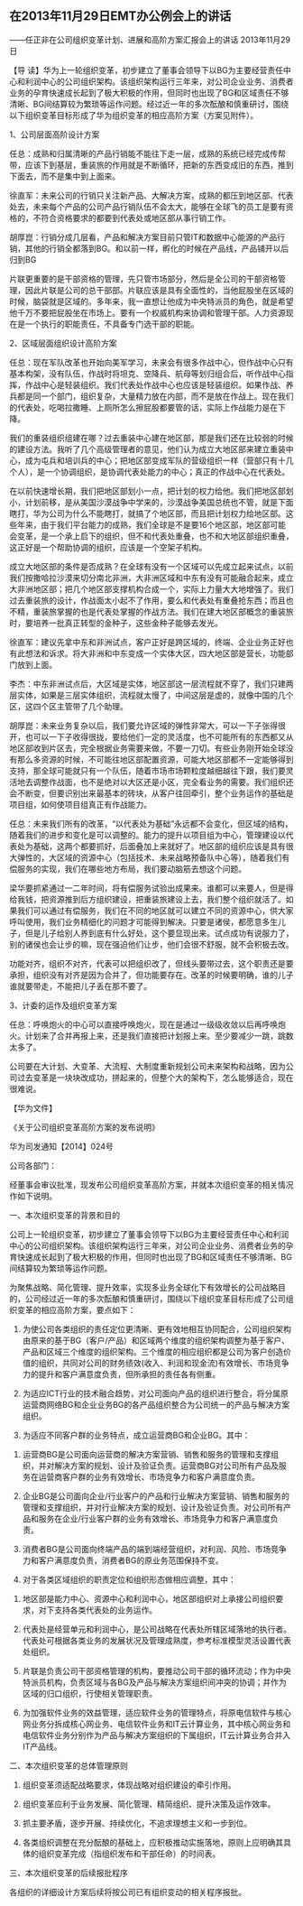 ## 在2013年11月29日EMT办公例会上的讲话

——任正非在公司组织变革计划、进展和高阶方案汇报会上的讲话
2013年11月29日



【导  读】华为上一轮组织变革，初步建立了董事会领导下以BG为主要经营责任中心和利润中心的公司组织架构。该组织架构运行三年来，对公司企业业务、消费者业务的孕育快速成长起到了极大积极的作用，但同时也出现了BG和区域责任不够清晰、BG间结算较为繁琐等运作问题。经过近一年的多次酝酿和慎重研讨，围绕以下组织变革目标形成了华为组织变革的相应高阶方案（方案见附件）。



1、公司层面高阶设计方案

任总：成熟和归属清晰的产品行销能不能往下走一层，成熟的系统已经完成传帮带，应该下到基层，重装旅的作用就是不断循环，把新的东西变成旧的东西，推到下面去，而不是集中到上面来。

徐直军：未来公司的行销只关注新产品、大解决方案，成熟的都压到地区部、代表处去，未来每个产品的公司产品行销队伍不会太大，能够在全球飞的员工是要有资格的，不符合资格要求的都要到代表处或地区部从事行销工作。

胡厚崑：行销分成几层看，产品和解决方案目前只管IT和数据中心能源的产品行销，其他的行销全都落到BG。和以前一样，孵化的时候在产品线，产品铺开以后归到BG

片联更重要的是干部资格的管理，先只管市场部分，然后是全公司的干部资格管理，因此片联是公司的总干部部。片联应该是具有全面性的，当他屁股坐在区域的时候，脑袋就是区域的。多年来，我一直想让他成为中央特派员的角色，就是希望他千万不要把屁股坐在市场上。要有一个权威机构来协调和管理干部。人力资源现在是一个执行的职能责任，不具备专门选干部的职能。

2、区域层面组织设计高阶方案

任总：现在军队改革也开始向美军学习，未来会有很多作战中心，但作战中心只有基本构架，没有队伍，作战时将坦克、空降兵、航母等划归组合后，听作战中心指挥，作战中心是轻装组织。我们代表处作战中心也应该是轻装组织。如果作战、养兵都是同一个部门，组织复杂，大量精力放在内部，而不是放在作战上。现在我们的代表处，吃喝拉撒睡、上厕所怎么擦屁股都要管的话，实际上作战能力是在下降。

我们的重装组织组建在哪？过去重装中心建在地区部，那是我们还在比较弱的时候的建设方法。我听了几个高级管理者的意见，他们认为成立大地区部来建立重装中心，成为屯兵和培训兵的中心；把地区部变成军队的营级组织一样（营部只有十几个人），是一个协调组织，是协调代表处能力的中心；真正的作战中心在代表处。

在以前快速增长期，我们把地区部划小一点，把计划的权力给他。我们把地区部划小，计划前移，是从美国沙漠战争中学来的，沙漠战争美国总统也不管，就是下面瞎打，华为公司为什么不能瞎打，就搞了个地区部，而且把计划权力给地区部。这些年来，由于我们平台能力的成熟，我们全球是不是要16个地区部，地区部可能会变革，是一个承上启下的组织，但不和代表处重叠，也不和大地区部组织重叠，这正好是一个帮助协调的组织，应该是一个空架子机构。

成立大地区部的条件是否成熟？在全球有没有一个区域可以先成立起来试点，以前我们按撒哈拉沙漠来切分南北非洲，大非洲区域和中东有没有可能融合起来，成立大非洲地区部；把几个地区部支撑机构合成一个，实际上力量大大地增强了。我们过去重装旅的设计，作战面太小起不了作用，要么和代表处有重叠抢东西；而且也不精，重装旅掌握的也是代表处掌握的作战方法。我们在建大地区部概念的重装旅时，要培养一批真正转型的金种子，这些金种子能够去发光。

徐直军：建议先拿中东和非洲试点，客户正好是跨区域的，终端、企业业务正好也有此想法和诉求。将大非洲和中东变成一个实体大区，四大地区部是营长，功能部门放到上面。

李杰：中东非洲试点后，大区域是实体，地区部这一层流程就不穿了，我们只建两层实体，如果是三层实体组织，流程就太慢了，中间这层是虚的，就像中国的几个区，这四个区主管带了几个助理。

胡厚崑：未来业务复杂以后，我们要允许区域的弹性非常大，可以一下子张得很开，也可以一下子收得很拢，要给他们一定的灵活度，也不可能所有的东西都又从地区部收到片区去，完全根据业务需要来做，不要一刀切。有些业务刚开始全球没有那么多资源的时候，不可能往地区部配置资源，可能大地区部都不一定能够得到支持，那全球可能就只有一个队伍，随着市场市场颗粒度越细越往下跟，我们要灵活地去调整作战面，也不是绝对以大区还是小区，完全看业务的需要。我们组织还会不断变，但要识别出来最基本的砖块，从客户往回牵引，整个业务运作的基础是项目组，如何使项目组真正有作战能力。

任总：未来我们所有的改革，“以代表处为基础”永远都不会变化，但区域的结构，随着我们的进步和变化是可以调整的。能力的提升以项目组为中心，管理建设以代表处为基础，这两个都要抓好，后面叠加上来就好了。地区部的组织应该是具有很大弹性的，大区域的资源中心（包括技术、未来战略预备队中心等），随着我们有偿服务的实现，我们在哪些地方布局，我们要动脑筋去想这个问题。

梁华要抓紧通过一二年时间，将有偿服务试验出成果来。谁都可以来要人，但是得给我钱，把资源推到后方组织建设，把重装旅建设上去，我们整个组织就活了。如果我们可以通过有偿服务，我们在不同的地区就可以建立不同的资源中心，供大家呼叫使用，我们业务精细化的问题才可能得到解决。只要是诸侯，都愿意多生儿子，但是儿子给别人养到底有什么好处，这个要显现出来。试点成功有说服力了，别的诸侯也会让步的嘛，现在强迫他们让步，他们会很不舒服，就不会积极去改。

功能对齐，组织不对齐，代表可以把组织改了，但线头要带过去，这个职责还是要承担，组织没有对齐是因为合并了，但功能要存在。改革的时候要明确，谁的儿子谁就要带走，不能把儿子丢在那不要了。

3、计委的运作及组织变革方案

任总：呼唤炮火的中心可以直接呼唤炮火，现在是通过一级级收敛以后再呼唤炮火。计划来了合并再报上来，还是我们直接把计划报上来。至少要减少一跳，跳数太多了。

公司要在大计划、大变革、大流程、大制度重新规划公司未来架构和战略，因为公司过去变革是一块块改成功，拼起来的，但整个大的架构下，怎么能够适合，现在很难说。



【华为文件】

《关于公司组织变革高阶方案的发布说明》

华为司发通知【2014】024号

公司各部门：

经董事会审议批准，现发布公司组织变革高阶方案，并就本次组织变革的相关情况作如下说明。

一、本次组织变革的背景和目的

公司上一轮组织变革，初步建立了董事会领导下以BG为主要经营责任中心和利润中心的公司组织架构。该组织架构运行三年来，对公司企业业务、消费者业务的孕育快速成长起到了极大积极的作用，但同时也出现了BG和区域责任不够清晰、BG间结算较为繁琐等运作问题。

为聚焦战略、简化管理、提升效率，实现多业务全球化下有效增长的公司战略目的，公司经过近一年的多次酝酿和慎重研讨，围绕以下组织变革目标形成了公司组织变革的相应高阶方案，要点如下：

1. 为使公司各类组织的责任定位更清晰、更有效地相互协同配合，公司组织架构由原来的基于BG（客户/产品）和区域两个维度的组织架构调整为基于客户、产品和区域三个维度的组织架构。三个维度的相应组织都是公司为客户创造价值的组织，共同对公司的财务绩效(收入、利润和现金流)有效增长、市场竞争力的提升和客户满意度负责，但所承担的责任各有侧重。

2. 为适应ICT行业的技术融合趋势，对公司面向产品的组织进行整合，将分属原运营商网络BG和企业业务BG的各产品组织整合为公司统一的产品与解决方案组织。

3. 为适应不同客户群的业务特点，成立运营商BG和企业BG。其中：

1) 运营商BG是公司面向运营商的解决方案营销、销售和服务的管理和支撑组织，并对解决方案的规划、设计及验证负责。运营商BG对公司所有产品及服务在运营商客户群的业务有效增长、市场竞争力和客户满意度负责。

2) 企业BG是公司面向企业/行业客户的产品和行业解决方案营销、销售和服务的管理和支撑组织，并对行业解决方案的规划、设计及验证负责。对公司所有产品和服务在企业/行业客户群的业务有效增长、市场竞争力和客户满意度负责。

3) 消费者BG是公司面向终端产品的端到端经营组织，对利润、风险、市场竞争力和客户满意度负责，消费者BG的原业务范围保持不变。

4. 对于各类区域组织的职责定位和组织形态做相应调整，其中：

1) 地区部是能力中心、资源中心和利润中心，地区部组织对上承接公司组织要求，对下支持各类代表处的业务运作。

2) 代表处是经营单元和利润中心，是公司战略在代表处所辖区域落地的执行者。代表处可根据各类业务的发展状况及管理成熟度，参考标准模型灵活设置代表处组织。

5. 片联是负责公司干部资格管理的机构，要推动公司干部的循环流动；作为中央特派员机构，负责区域与各BG及产品与解决方案组织间冲突的协调；并作为区域的归口组织，行使相关管理职责。

6. 为加强软件业务的效益管理，适应软件业务的管理特点，将原电信软件与核心网业务分拆成核心网业务、电信软件业务和IT云计算业务，其中核心网业务和电信软件业务分别作为产品与解决方案组织的下属组织，IT云计算业务合并入IT产品线。

二、本次组织变革的总体管理原则

1. 组织变革须适配战略要求，体现战略对组织建设的牵引作用。

2. 组织变革应利于业务发展、简化管理、精简组织、提升决策及运作效率。

3. 抓主要矛盾，逐步开展、持续优化，不追求理想主义和一步到位。

4. 各类组织调整在充分酝酿的基础上，应积极推动实施落地，原则上应明确其具体的组织变革完成（指组织发布和干部任命）的时间表。

三、本次组织变革的后续报批程序

各组织的详细设计方案后续将按公司已有组织变动的相关程序报批。
